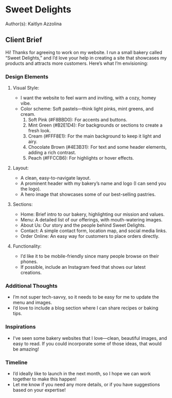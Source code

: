 # Sweet Delights

Author(s): Kaitlyn Azzolina

## Client Brief

Hi! Thanks for agreeing to work on my website. I run a small bakery called “Sweet Delights,” and I’d love your help in creating a site that showcases my products and attracts more customers. Here’s what I’m envisioning:

### Design Elements

1. Visual Style:
    - I want the website to feel warm and inviting, with a cozy, homey vibe.
    - Color scheme: Soft pastels—think light pinks, mint greens, and cream.
        1. Soft Pink (#F8BBD0): For accents and buttons.
        2. Mint Green (#B2E1D4): For backgrounds or sections to create a fresh look.
        3. Cream (#FFF8E1): For the main background to keep it light and airy.
        4. Chocolate Brown (#4E3B31): For text and some header elements, adding a rich contrast.
        5. Peach (#FFCCB6): For highlights or hover effects.

2. Layout:
    - A clean, easy-to-navigate layout.
    - A prominent header with my bakery’s name and logo (I can send you the logo).
    - A hero image that showcases some of our best-selling pastries.

3. Sections:

    - Home: Brief intro to our bakery, highlighting our mission and values.
    - Menu: A detailed list of our offerings, with mouth-watering images.
    - About Us: Our story and the people behind Sweet Delights.
    - Contact: A simple contact form, location map, and social media links.
    - Order Online: An easy way for customers to place orders directly.

4. Functionality:
    - I’d like it to be mobile-friendly since many people browse on their phones.
    - If possible, include an Instagram feed that shows our latest creations.

### Additional Thoughts

- I’m not super tech-savvy, so it needs to be easy for me to update the menu and images.
- I’d love to include a blog section where I can share recipes or baking tips.

### Inspirations

- I’ve seen some bakery websites that I love—clean, beautiful images, and easy to read. If you could incorporate some of those ideas, that would be amazing!

### Timeline

- I’d ideally like to launch in the next month, so I hope we can work together to make this happen!
- Let me know if you need any more details, or if you have suggestions based on your expertise!
